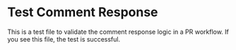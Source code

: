 # Test Comment Response

This is a test file to validate the comment response logic in a PR workflow. If you see this file, the test is successful.
